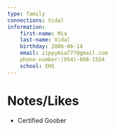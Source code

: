 ```yaml
---
type: family
connections: Vidal
information:
	first-name: Mia
	last-name: Vidal
	birthday: 2006-06-14
	email: zippymia777@gmail.com
	phone-number:(954)-608-1554
	school: EHS
---
```

# Notes/Likes
- Certified Goober
